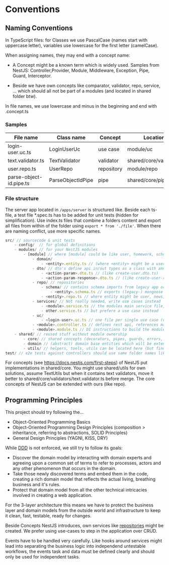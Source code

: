 # Conventions

## Naming Conventions

In TypeScript files: for Classes we use PascalCase (names start with uppercase letter), variables use lowercase for the first letter (camelCase).

When assigning names, they may end with a concept name:

- A Concept might be a known term which is widely used. Samples from NestJS: Controller,Provider, Module, Middleware, Exception, Pipe, Guard, Interceptor. 

- Beside we have own concepts like comparator, validator, repo, service, ... which should all not be part of a modules (and located in shared folder btw).

In file names, we use lowercase and minus in the beginning and end with .concept.ts

### Samples

| File name               | Class name        | Concept    | Location               |
|-------------------------|-------------------|------------|------------------------|
| login-user.uc.ts        | LoginUserUc       | use case   | module/uc              |
| text.validator.ts       | TextValidator     | validator  | shared/core/validators |
| user.repo.ts            | UserRepo          | repository | module/repo            |
| parse-object-id.pipe.ts | ParseObjectIdPipe | pipe       | shared/core/pipes      |

### File structure

The server app located in `/apps/server` is structured like. Beside each ts-file, a test file *.spec.ts has to be added for unit tests (hidden for simplification). Use index.ts files that combine a folders content and export all files from within of the folder using `export * from './file'`. When there are naming conflict, use more specific names.

```js
src/ // sourcecode & unit tests
    - config/  // for global definitions
    - modules/ // for your NestJS modules
        - [module] // where [module] could be like user, homework, school
            - domain/
                - <entity>.entity.ts // (where <entity> might be a user, news, ... owned by the module) exports entity class & document type
            - dto/ // dto's define api in/out types as a class with annotations
                - <action-param>.dto.ts // (like create-user.dto.ts)
                - <action-param-response>.dto.ts // (like create-user-response.dto.ts)
            - repo/ // repositories
                - schema/ // contains schema imports from legacy app or new definitions
                    - <entity>.schema.ts // exports (legacy-) mongoose schemas
                - <entity>.repo.ts // where entity might be user, news, school
            - services/ // Not really needed, write use cases instead
                - <module>.service.ts // the modules main service file, might be exported
                - other.service.ts // but prefere a use case instead
            - uc/
                - <login-user>.uc.ts // one file per single use case (use a long name)
            - <module>.controller.ts // defines rest api, references main service file
            - <module>.module.ts // DI instructions to build the module
    - shared/ // reused stuff without module ownership 
        - core/ // shared concepts (decorators, pipes, guards, errors, ...) folders might be added
        - domain // (abstract) domain base entities which will be extended in the modules
        - utils/ // helpers, tools, utils can be located here (but find a better name)
test/ // e2e tests against controllers should use same folder names like controllers

```

For concepts (see https://docs.nestjs.com/first-steps) of NestJS put implementations in shared/core. You might use shared/utils for own solutions, assume TextUtils but when it contains text validators, move it better to shared/core/validators/text.validator.ts before merge. The core concepts of NestJS can be extended with ours (like repo).

## Programming Principles

This project should try following the...

- Object-Oriented Programming Basics
- Object-Oriented Programming Design Principles (composition > inheritance, referring to abstractions, SOLID Principles)
- General Design Principles (YAGNI, KISS, DRY)

While [DDD](https://khalilstemmler.com/articles/domain-driven-design-intro/) is not enforced, we still try to follow its goals:
- Discover the domain model by interacting with domain experts and agreeing upon a common set of terms to refer to processes, actors and any other phenomenon that occurs in the domain.
- Take those newly discovered terms and embed them in the code, creating a rich domain model that reflects the actual living, breathing business and it's rules.
- Protect that domain model from all the other technical intricacies involved in creating a web application.

For the 3-layer architecture this means we have to protect the business layer and domain models from the outside world and infrastructure to keep it clean, fast, testable, ready for changes.

Beside Concepts NestJS introduces, own services like [repositories](https://khalilstemmler.com/articles/domain-driven-design-intro/#Repository) might be created. We prefer using use-cases to step in the application over CRUD. 

Events have to be handled very carefully. Like hooks around services might lead into separating the business logic into independend untestable workflows, the events task and data must be defined clearly and should only be used for independent tasks.
